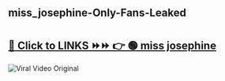 
 ## miss_josephine-Only-Fans-Leaked

# <h2><a href="https://clipsfans.com/miss_josephine&ref=git">🔗 Click to LINKS ⏩⏩ 👉 🟢 miss josephine </a></h2>

<a href="https://clipsfans.com/miss_josephine&ref=git" rel="nofollow" data-target="animated-image.originalLink"><img src="https://i.ibb.co.com/xMMVF88/686577567.gif" alt="Viral Video Original" style="max-width: 100%; display: inline-block;" data-target="animated-image.originalImage"></a>
